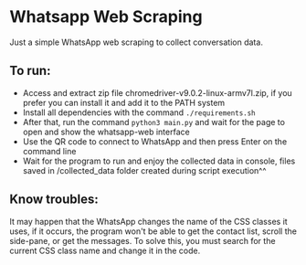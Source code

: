 # Whatsapp Web Scraping
Just a simple WhatsApp web scraping to collect conversation data.

## To run:
 - Access and extract zip file chromedriver-v9.0.2-linux-armv7l.zip, if you prefer you can install it and add it to the PATH system
 - Install all dependencies with the command `./requirements.sh`
 - After that, run the command `python3 main.py` and wait for the page to open and show the whatsapp-web interface
 - Use the QR code to connect to WhatsApp and then press Enter on the command line
 - Wait for the program to run and enjoy the collected data in console, files saved in /collected_data folder created during script execution^^
 
## Know troubles:
It may happen that the WhatsApp changes the name of the CSS classes it uses, if it occurs, the program won't be able to get the contact list, scroll the side-pane, or get the messages. To solve this, you must search for the current CSS class name and change it in the code. 
